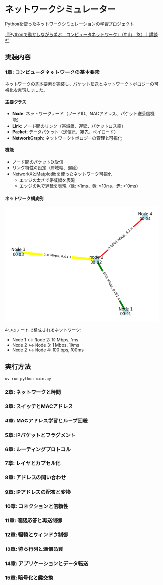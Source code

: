 # ネットワークシミュレーター

Pythonを使ったネットワークシミュレーションの学習プロジェクト

[『Pythonで動かしながら学ぶ　コンピュータネットワーク』（中山　悠）｜講談社](https://www.kodansha.co.jp/book/products/0000416613)

## 実装内容

### 1章: コンピュータネットワークの基本要素

ネットワークの基本要素を実装し、パケット転送とネットワークトポロジーの可視化を実現しました。

#### 主要クラス

- **Node**: ネットワークノード（ノードID、MACアドレス、パケット送受信機能）
- **Link**: ノード間のリンク（帯域幅、遅延、パケットロス率）
- **Packet**: データパケット（送信元、宛先、ペイロード）
- **NetworkGraph**: ネットワークトポロジーの管理と可視化

#### 機能

- ノード間のパケット送受信
- リンク特性の設定（帯域幅、遅延）
- NetworkXとMatplotlibを使ったネットワーク可視化
  - エッジの太さで帯域幅を表現
  - エッジの色で遅延を表現（緑: ≤1ms、黄: ≤10ms、赤: >10ms）

#### ネットワーク構成例

![Network Topology](images/ch01.png)

4つのノードで構成されるネットワーク:

- Node 1 ↔ Node 2: 10 Mbps, 1ms
- Node 2 ↔ Node 3: 1 Mbps, 10ms
- Node 2 ↔ Node 4: 100 bps, 100ms

## 実行方法

```bash
uv run python main.py
```

### 2章: ネットワークと時間

### 3章: スイッチとMACアドレス

### 4章: MACアドレス学習とループ回避

### 5章: IPパケットとフラグメント

### 6章: ルーティングプロトコル

### 7章: レイヤとカプセル化

### 8章: アドレスの問い合わせ

### 9章: IPアドレスの配布と変換

### 10章: コネクションと信頼性

### 11章: 確認応答と再送制御

### 12章: 輻輳とウィンドウ制御

### 13章: 待ち行列と通信品質

### 14章: アプリケーションとデータ転送

### 15章: 暗号化と鍵交換
